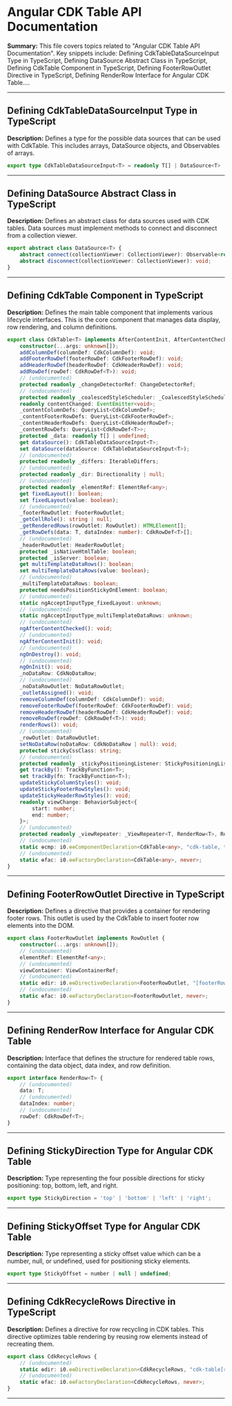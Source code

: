 # Angular CDK Table API Documentation

**Summary:** This file covers topics related to "Angular CDK Table API Documentation". Key snippets include: Defining CdkTableDataSourceInput Type in TypeScript, Defining DataSource Abstract Class in TypeScript, Defining CdkTable Component in TypeScript, Defining FooterRowOutlet Directive in TypeScript, Defining RenderRow Interface for Angular CDK Table....

---

## Defining CdkTableDataSourceInput Type in TypeScript

**Description:** Defines a type for the possible data sources that can be used with CdkTable. This includes arrays, DataSource objects, and Observables of arrays.

```TypeScript
export type CdkTableDataSourceInput<T> = readonly T[] | DataSource<T> | Observable<readonly T[]>;
```

---

## Defining DataSource Abstract Class in TypeScript

**Description:** Defines an abstract class for data sources used with CDK tables. Data sources must implement methods to connect and disconnect from a collection viewer.

```TypeScript
export abstract class DataSource<T> {
    abstract connect(collectionViewer: CollectionViewer): Observable<readonly T[]>;
    abstract disconnect(collectionViewer: CollectionViewer): void;
}
```

---

## Defining CdkTable Component in TypeScript

**Description:** Defines the main table component that implements various lifecycle interfaces. This is the core component that manages data display, row rendering, and column definitions.

```TypeScript
export class CdkTable<T> implements AfterContentInit, AfterContentChecked, CollectionViewer, OnDestroy, OnInit {
    constructor(...args: unknown[]);
    addColumnDef(columnDef: CdkColumnDef): void;
    addFooterRowDef(footerRowDef: CdkFooterRowDef): void;
    addHeaderRowDef(headerRowDef: CdkHeaderRowDef): void;
    addRowDef(rowDef: CdkRowDef<T>): void;
    // (undocumented)
    protected readonly _changeDetectorRef: ChangeDetectorRef;
    // (undocumented)
    protected readonly _coalescedStyleScheduler: _CoalescedStyleScheduler;
    readonly contentChanged: EventEmitter<void>;
    _contentColumnDefs: QueryList<CdkColumnDef>;
    _contentFooterRowDefs: QueryList<CdkFooterRowDef>;
    _contentHeaderRowDefs: QueryList<CdkHeaderRowDef>;
    _contentRowDefs: QueryList<CdkRowDef<T>>;
    protected _data: readonly T[] | undefined;
    get dataSource(): CdkTableDataSourceInput<T>;
    set dataSource(dataSource: CdkTableDataSourceInput<T>);
    // (undocumented)
    protected readonly _differs: IterableDiffers;
    // (undocumented)
    protected readonly _dir: Directionality | null;
    // (undocumented)
    protected readonly _elementRef: ElementRef<any>;
    get fixedLayout(): boolean;
    set fixedLayout(value: boolean);
    // (undocumented)
    _footerRowOutlet: FooterRowOutlet;
    _getCellRole(): string | null;
    _getRenderedRows(rowOutlet: RowOutlet): HTMLElement[];
    _getRowDefs(data: T, dataIndex: number): CdkRowDef<T>[];
    // (undocumented)
    _headerRowOutlet: HeaderRowOutlet;
    protected _isNativeHtmlTable: boolean;
    protected _isServer: boolean;
    get multiTemplateDataRows(): boolean;
    set multiTemplateDataRows(value: boolean);
    // (undocumented)
    _multiTemplateDataRows: boolean;
    protected needsPositionStickyOnElement: boolean;
    // (undocumented)
    static ngAcceptInputType_fixedLayout: unknown;
    // (undocumented)
    static ngAcceptInputType_multiTemplateDataRows: unknown;
    // (undocumented)
    ngAfterContentChecked(): void;
    // (undocumented)
    ngAfterContentInit(): void;
    // (undocumented)
    ngOnDestroy(): void;
    // (undocumented)
    ngOnInit(): void;
    _noDataRow: CdkNoDataRow;
    // (undocumented)
    _noDataRowOutlet: NoDataRowOutlet;
    _outletAssigned(): void;
    removeColumnDef(columnDef: CdkColumnDef): void;
    removeFooterRowDef(footerRowDef: CdkFooterRowDef): void;
    removeHeaderRowDef(headerRowDef: CdkHeaderRowDef): void;
    removeRowDef(rowDef: CdkRowDef<T>): void;
    renderRows(): void;
    // (undocumented)
    _rowOutlet: DataRowOutlet;
    setNoDataRow(noDataRow: CdkNoDataRow | null): void;
    protected stickyCssClass: string;
    // (undocumented)
    protected readonly _stickyPositioningListener: StickyPositioningListener;
    get trackBy(): TrackByFunction<T>;
    set trackBy(fn: TrackByFunction<T>);
    updateStickyColumnStyles(): void;
    updateStickyFooterRowStyles(): void;
    updateStickyHeaderRowStyles(): void;
    readonly viewChange: BehaviorSubject<{
        start: number;
        end: number;
    }>;
    // (undocumented)
    protected readonly _viewRepeater: _ViewRepeater<T, RenderRow<T>, RowContext<T>>;
    // (undocumented)
    static ɵcmp: i0.ɵɵComponentDeclaration<CdkTable<any>, "cdk-table, table[cdk-table]", ["cdkTable"], { "trackBy": { "alias": "trackBy"; "required": false; }; "dataSource": { "alias": "dataSource"; "required": false; }; "multiTemplateDataRows": { "alias": "multiTemplateDataRows"; "required": false; }; "fixedLayout": { "alias": "fixedLayout"; "required": false; }; }, { "contentChanged": "contentChanged"; }, ["_noDataRow", "_contentColumnDefs", "_contentRowDefs", "_contentHeaderRowDefs", "_contentFooterRowDefs"], ["caption", "colgroup, col", "*"], true, never>;
    // (undocumented)
    static ɵfac: i0.ɵɵFactoryDeclaration<CdkTable<any>, never>;
}
```

---

## Defining FooterRowOutlet Directive in TypeScript

**Description:** Defines a directive that provides a container for rendering footer rows. This outlet is used by the CdkTable to insert footer row elements into the DOM.

```TypeScript
export class FooterRowOutlet implements RowOutlet {
    constructor(...args: unknown[]);
    // (undocumented)
    elementRef: ElementRef<any>;
    // (undocumented)
    viewContainer: ViewContainerRef;
    // (undocumented)
    static ɵdir: i0.ɵɵDirectiveDeclaration<FooterRowOutlet, "[footerRowOutlet]", never, {}, {}, never, never, true, never>;
    // (undocumented)
    static ɵfac: i0.ɵɵFactoryDeclaration<FooterRowOutlet, never>;
}
```

---

## Defining RenderRow Interface for Angular CDK Table

**Description:** Interface that defines the structure for rendered table rows, containing the data object, data index, and row definition.

```typescript
export interface RenderRow<T> {
    // (undocumented)
    data: T;
    // (undocumented)
    dataIndex: number;
    // (undocumented)
    rowDef: CdkRowDef<T>;
}
```

---

## Defining StickyDirection Type for Angular CDK Table

**Description:** Type representing the four possible directions for sticky positioning: top, bottom, left, and right.

```typescript
export type StickyDirection = 'top' | 'bottom' | 'left' | 'right';
```

---

## Defining StickyOffset Type for Angular CDK Table

**Description:** Type representing a sticky offset value which can be a number, null, or undefined, used for positioning sticky elements.

```typescript
export type StickyOffset = number | null | undefined;
```

---

## Defining CdkRecycleRows Directive in TypeScript

**Description:** Defines a directive for row recycling in CDK tables. This directive optimizes table rendering by reusing row elements instead of recreating them.

```TypeScript
export class CdkRecycleRows {
    // (undocumented)
    static ɵdir: i0.ɵɵDirectiveDeclaration<CdkRecycleRows, "cdk-table[recycleRows], table[cdk-table][recycleRows]", never, {}, {}, never, never, true, never>;
    // (undocumented)
    static ɵfac: i0.ɵɵFactoryDeclaration<CdkRecycleRows, never>;
}
```

---